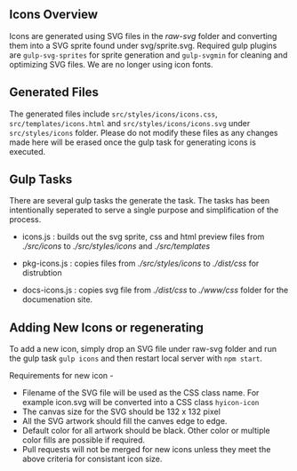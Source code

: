 ## Icons Overview
Icons are generated using SVG files in the *raw-svg* folder and converting them into a SVG sprite found under svg/sprite.svg. Required gulp plugins are `gulp-svg-sprites` for sprite generation and `gulp-svgmin` for cleaning and optimizing SVG files. We are no longer using icon fonts.

## Generated Files
The generated files include `src/styles/icons/icons.css`, `src/templates/icons.html` and `src/styles/icons/icons.svg` under `src/styles/icons` folder. Please do not modify these files as any changes made here will be erased once the gulp task for generating icons is executed.

## Gulp Tasks
There are several gulp tasks the generate the task. The tasks has been intentionally seperated to serve a single purpose and simplification of the process.

- icons.js : builds out the svg sprite, css and html preview files from *./src/icons* to *./src/styles/icons* and *./src/templates*

- pkg-icons.js : copies files from *./src/styles/icons* to *./dist/css* for distrubtion

- docs-icons.js : copies svg file from *./dist/css* to *./www/css* folder for the documenation site.

## Adding New Icons or regenerating  
To add a new icon, simply drop an SVG file under raw-svg folder and run the gulp task `gulp icons` and then restart local server with `npm start`.

Requirements for new icon -

- Filename of the SVG file will be used as the CSS class name. For example icon.svg will be converted into a CSS class `hyicon-icon`
- The canvas size for the SVG should be 132 x 132 pixel
- All the SVG artwork should fill the canves edge to edge.
- Default color for all artwork should be black. Other color or multiple color fills are possible if required.
- Pull requests will not be merged for new icons unless they meet the above criteria for consistant icon size.
